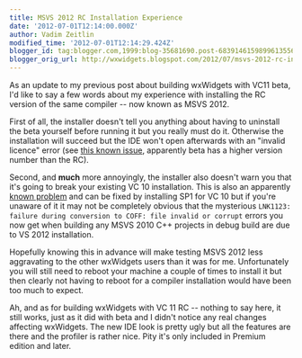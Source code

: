 ```yaml
---
title: MSVS 2012 RC Installation Experience
date: '2012-07-01T12:14:00.000Z'
author: Vadim Zeitlin
modified_time: '2012-07-01T12:14:29.424Z'
blogger_id: tag:blogger.com,1999:blog-35681690.post-6839146159899613556
blogger_orig_url: http://wxwidgets.blogspot.com/2012/07/msvs-2012-rc-installation-experience.html
---
```


As an update to my previous post about building wxWidgets with VC11 beta, I'd
like to say a few words about my experience with installing the RC version of
the same compiler -- now known as MSVS 2012.

First of all, the installer doesn't tell you anything about having to uninstall
the beta yourself before running it but you really must do it. Otherwise the
installation will succeed but the IDE won't open afterwards with an "invalid
licence" error (see [this known issue], apparently beta has a higher version
number than the RC).

Second, and **much** more annoyingly, the installer also doesn't warn you that
it's going to break your existing VC 10 installation. This is also an apparently
[known problem] and can be fixed by installing SP1 for VC 10 but if you're
unaware of it it may not be completely obvious that the mysterious `LNK1123:
failure during conversion to COFF: file invalid or corrupt` errors you now get
when building any MSVS 2010 C++ projects in debug build are due to VS 2012
installation.

Hopefully knowing this in advance will make testing MSVS 2012 less aggravating
to the other wxWidgets users than it was for me. Unfortunately you will still
need to reboot your machine a couple of times to install it but then clearly not
having to reboot for a compiler installation would have been too much to expect.

Ah, and as for building wxWidgets with VC 11 RC -- nothing to say here, it still
works, just as it did with beta and I didn't notice any real changes affecting
wxWidgets. The new IDE look is pretty ugly but all the features are there and
the profiler is rather nice. Pity it's only included in Premium edition and
later.

[this known issue]: http://connect.microsoft.com/VisualStudio/feedback/details/746531/visual-studio-2012-don-t-start-invalid-license
[known problem]: http://social.msdn.microsoft.com/Forums/da-DK/vssetup/thread/d10adba0-e082-494a-bb16-2bfc039faa80
